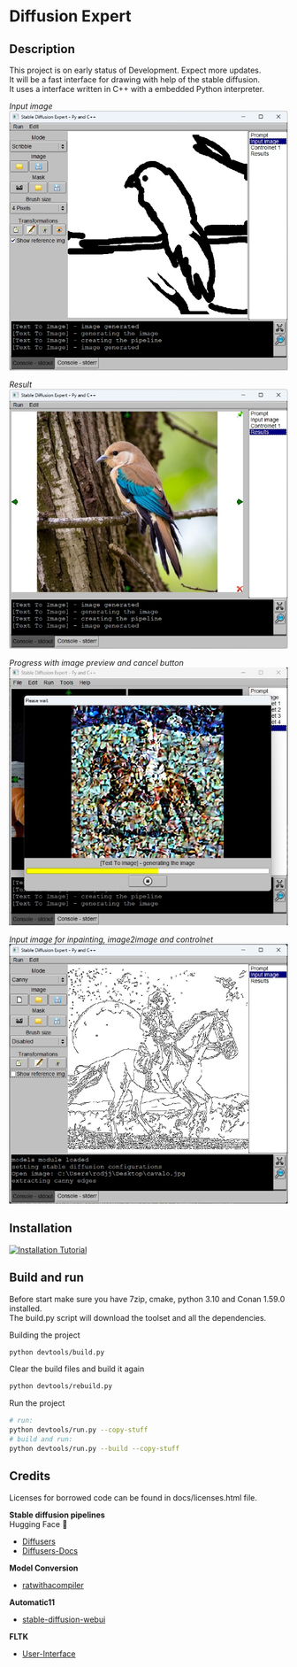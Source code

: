 # Diffusion Expert

## Description
This project is on early status of Development. Expect more updates.  
It will be a fast interface for drawing with help of the stable diffusion.  
It uses a interface written in C++ with a embedded Python interpreter.  

*Input image*   
![Ubuntu screenshot](https://github.com/rodjjo/diffusion-expert/raw/main/docs/images/difusion-expert-pre-alpha.jpg)

*Result*   
![Ubuntu screenshot](https://github.com/rodjjo/diffusion-expert/raw/main/docs/images/difusion-expert-pre-alpha-2.jpg)

*Progress with image preview and cancel button*   
![Ubuntu screenshot](https://github.com/rodjjo/diffusion-expert/raw/main/docs/images/difusion-expert-pre-alpha-3.jpg)


*Input image for inpainting, image2image and controlnet*   
![Ubuntu screenshot](https://github.com/rodjjo/diffusion-expert/raw/main/docs/images/difusion-expert-pre-alpha-4.jpg)


## Installation

[![Installation Tutorial](http://img.youtube.com/vi/cv_RmXgOrjQ/0.jpg)](https://www.youtube.com/watch?v=cv_RmXgOrjQ)

## Build and run 

Before start make sure you have 7zip, cmake, python 3.10 and Conan 1.59.0 installed.  
The build.py script will download the toolset and all the dependencies.

Building the project
```bash
python devtools/build.py
```

Clear the build files and build it again
```bash
python devtools/rebuild.py
```

Run the project
```bash
# run:
python devtools/run.py --copy-stuff
# build and run:
python devtools/run.py --build --copy-stuff
```

## Credits
Licenses for borrowed code can be found in docs/licenses.html file.   
  
**Stable diffusion pipelines**  
Hugging Face 🤗
* [Diffusers](https://github.com/huggingface/diffusers)   
* [Diffusers-Docs](https://huggingface.co/docs/diffusers/index)   

**Model Conversion**  
* [ratwithacompiler](https://github.com/ratwithacompiler/diffusers_stablediff_conversion)

**Automatic11**  
* [stable-diffusion-webui](https://github.com/AUTOMATIC1111/stable-diffusion-webui)

**FLTK**
* [User-Interface](https://www.fltk.org/doc-1.3/)
